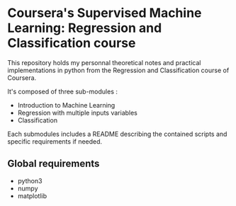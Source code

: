 # Coursera's Supervised Machine Learning: Regression and Classification course

This repository holds my personnal theoretical notes and practical implementations in python from the Regression and Classification course of Coursera.

It's composed of three sub-modules :

- Introduction to Machine Learning
- Regression with multiple inputs variables
- Classification

Each submodules includes a README describing the contained scripts and specific requirements if needed.

## Global requirements

- python3
- numpy
- matplotlib